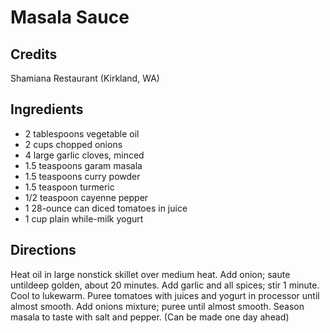# Masala Sauce

## Credits

Shamiana Restaurant (Kirkland, WA)

## Ingredients

- 2 tablespoons vegetable oil
- 2 cups chopped onions
- 4 large garlic cloves, minced
- 1.5 teaspoons garam masala
- 1.5 teaspoons curry powder
- 1.5 teaspoon turmeric
- 1/2 teaspoon cayenne pepper
- 1 28-ounce can diced tomatoes in juice
- 1 cup plain while-milk yogurt

## Directions

Heat oil in large nonstick skillet over medium heat. Add onion; saute untildeep golden, about 20 minutes. Add garlic and all spices; stir 1 minute. Cool to lukewarm. Puree tomatoes with juices and yogurt in processor until almost smooth. Add onions mixture; puree until almost smooth. Season masala to taste with salt and pepper. (Can be made one day ahead)
